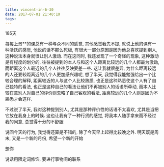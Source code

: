 ```yaml
---
title: vincent-in-6-30
date: 2017-07-01 21:40:10
tags:
---
```


<p>185天</p>
<p>每每上景**的课总有一种与众不同的感觉, 其他感觉我先不提, 就说上他的课有一种活跃的感觉, 他说的话不那么死板, 有很大一部分原因是因为他总喜欢提到别人, 这种说法本身就很让别人激动. 而在这同时, 我还发现了一个奇怪的现象, 这种激动是有程度的划分的, 往往被提到的本人与和这个人距离比较远的几个人都最为激动, 而距离这个人最近的几个人往往反映要差一些. 这让我就很差异, 为什么距离较远的人还要较距离近的几个人更加感兴趣呢, 想了半天, 我觉得我能勉强给出一个比较合理的解释, 距离较近的人与这个人比较熟悉, 也正是这种熟悉使这个人有了自己独特的看法, 也正是这种自己的看法让他们不再被别人的话语所牵动, 而本人比较在意别人对自己的评价则忽略了自己客观的看法, 距离较远的几个人则是因为不熟悉才会这样.</p>
<p>不过说了半天, 我对这种提到别人, 尤其是那种评价性的话语不太喜欢, 尤其是当把它放在我身上的时候. 这也让我有了一种行货的感觉, 将我本人随手拿来而不经过我的同意, 总觉得十分的不舒服</p>
<p>说回今天的行为, 我觉得还算是不错的, 除了今天早上起得比较晚之外. 明天既是周末, 又是一个新的月份, 希望一个新的开始</p>
<p>想你</p>
说话用限定词修饰, 要进行事物间的联系
